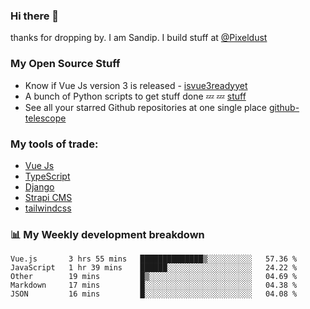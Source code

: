 ### Hi there 👋

thanks for dropping by.
I am Sandip. I build stuff at [@Pixeldust](github.com/pixeldust-in/)

###  **My Open Source Stuff**

 - Know if Vue Js version 3 is released -  [isvue3readyyet](https://github.com/sandiprb/isvue3readyyet)
 - A bunch of Python scripts to get stuff done 💤 💤 [stuff](https://github.com/sandiprb/stuff)
 - See all your starred Github repositories at one single place [github-telescope](https://github.com/sandiprb/github-telescope)



###  **My tools of trade:**
 - [Vue Js](https://github.com/vuejs/vue/)
 - [TypeScript](https://github.com/microsoft/TypeScript)
 - [Django](github.com/django/django)
 - [Strapi CMS](github.com/strapi/strapi)
 - [tailwindcss](https://github.com/tailwindlabs/tailwindcss)


###  📊 **My Weekly development breakdown**
<!--START_SECTION:waka-->
```text
Vue.js       3 hrs 55 mins   ██████████████▒░░░░░░░░░░   57.36 % 
JavaScript   1 hr 39 mins    ██████░░░░░░░░░░░░░░░░░░░   24.22 % 
Other        19 mins         █▒░░░░░░░░░░░░░░░░░░░░░░░   04.69 % 
Markdown     17 mins         █░░░░░░░░░░░░░░░░░░░░░░░░   04.38 % 
JSON         16 mins         █░░░░░░░░░░░░░░░░░░░░░░░░   04.08 % 
```
<!--END_SECTION:waka-->

